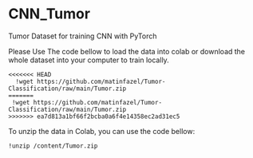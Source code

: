 # CNN_Tumor
Tumor Dataset for training CNN with PyTorch

Please Use The code bellow to load the data into colab or download the whole dataset into your computer to train locally.
```
<<<<<<< HEAD
  !wget https://github.com/matinfazel/Tumor-Classification/raw/main/Tumor.zip
=======
 !wget https://github.com/matinfazel/Tumor-Classification/raw/main/Tumor.zip
>>>>>>> ea7d813a1bf66f2bcba0a6f4e14358ec2ad31ec5
```
To unzip the data in Colab, you can use the code bellow:
```
!unzip /content/Tumor.zip
```
